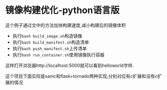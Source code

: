 # 镜像构建优化-python语言版

这个例子通过文中的方法加快构建速度,减小构建后的镜像体积

+ 执行`bash build_image.sh`构造镜像
+ 执行`bash build_manifest.sh`构造清单
+ 执行`bash push_manifest.sh`上传清单
+ 执行`bash run_container.sh`使用镜像执行容器

这样打开浏览器http://localhost:5000就可以看到helloworld字样.


这个项目下面实际是sanic和flask+tornado两种实现,分别对应有c扩展和没有c扩展的情况